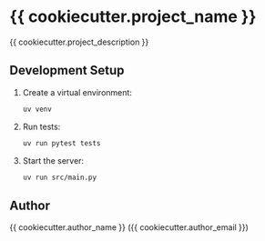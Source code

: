 # {{ cookiecutter.project_name }}

{{ cookiecutter.project_description }}

## Development Setup

1. Create a virtual environment:
   ```bash
   uv venv
   ```

2. Run tests:
   ```bash
   uv run pytest tests
   ```

3. Start the server:
   ```bash
   uv run src/main.py
   ```

## Author

{{ cookiecutter.author_name }} ({{ cookiecutter.author_email }}) 